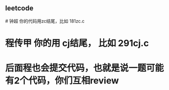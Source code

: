 ## leetcode 
# 钟超 你的代码用zc结尾，比如 181zc.c
# 程传甲 你的用 cj结尾， 比如 291cj.c
# 后面程也会提交代码，也就是说一题可能有2个代码，你们互相review
